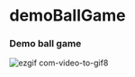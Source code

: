 # demoBallGame
### Demo ball game

![ezgif com-video-to-gif8](https://user-images.githubusercontent.com/27173859/155912031-b4b11067-600a-473c-ac14-64fc09dc1400.gif)

